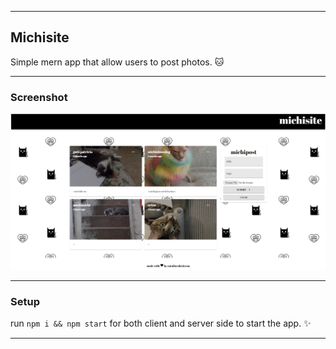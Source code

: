 ***


## Michisite


Simple mern app that allow users to post photos. :cat:


***


### Screenshot


![Screenshot](michisite.png)


***


### Setup


run `npm i && npm start` for both client and server side to start the app. :sparkles:


***
